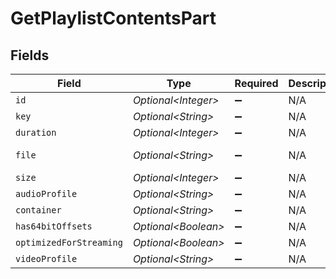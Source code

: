 # GetPlaylistContentsPart


## Fields

| Field                                       | Type                                        | Required                                    | Description                                 | Example                                     |
| ------------------------------------------- | ------------------------------------------- | ------------------------------------------- | ------------------------------------------- | ------------------------------------------- |
| `id`                                        | *Optional\<Integer>*                        | :heavy_minus_sign:                          | N/A                                         | 15                                          |
| `key`                                       | *Optional\<String>*                         | :heavy_minus_sign:                          | N/A                                         | /library/parts/15/1705637151/file.mp4       |
| `duration`                                  | *Optional\<Integer>*                        | :heavy_minus_sign:                          | N/A                                         | 141416                                      |
| `file`                                      | *Optional\<String>*                         | :heavy_minus_sign:                          | N/A                                         | /movies/Serenity (2005)/Serenity (2005).mp4 |
| `size`                                      | *Optional\<Integer>*                        | :heavy_minus_sign:                          | N/A                                         | 40271948                                    |
| `audioProfile`                              | *Optional\<String>*                         | :heavy_minus_sign:                          | N/A                                         | lc                                          |
| `container`                                 | *Optional\<String>*                         | :heavy_minus_sign:                          | N/A                                         | mp4                                         |
| `has64bitOffsets`                           | *Optional\<Boolean>*                        | :heavy_minus_sign:                          | N/A                                         | false                                       |
| `optimizedForStreaming`                     | *Optional\<Boolean>*                        | :heavy_minus_sign:                          | N/A                                         | false                                       |
| `videoProfile`                              | *Optional\<String>*                         | :heavy_minus_sign:                          | N/A                                         | high                                        |